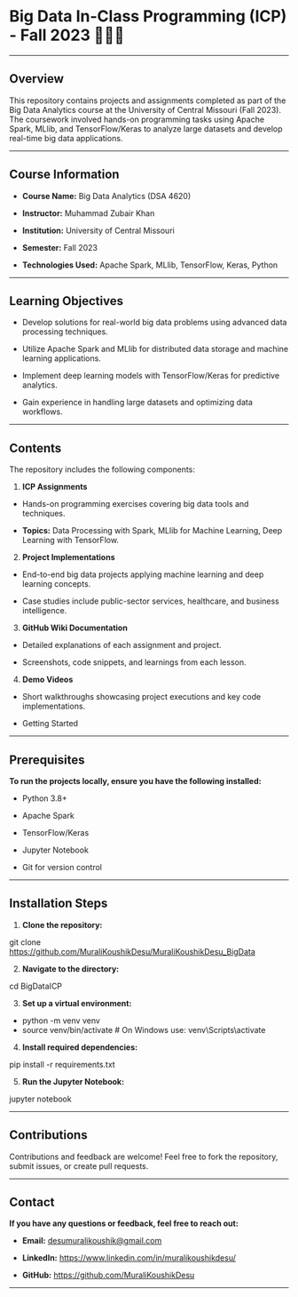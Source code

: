 # **Big Data In-Class Programming (ICP) - Fall 2023 👨🏻‍💻** 

---

## Overview 

This repository contains projects and assignments completed as part of the Big Data Analytics course at the University of Central Missouri (Fall 2023). The coursework involved hands-on programming tasks using Apache Spark, MLlib, and TensorFlow/Keras to analyze large datasets and develop real-time big data applications.

---

## Course Information

- **Course Name:** Big Data Analytics (DSA 4620)

- **Instructor:** Muhammad Zubair Khan

- **Institution:** University of Central Missouri

- **Semester:** Fall 2023

- **Technologies Used:** Apache Spark, MLlib, TensorFlow, Keras, Python

---

## Learning Objectives

- Develop solutions for real-world big data problems using advanced data processing techniques.

- Utilize Apache Spark and MLlib for distributed data storage and machine learning applications.

- Implement deep learning models with TensorFlow/Keras for predictive analytics.

- Gain experience in handling large datasets and optimizing data workflows.

---

## Contents

The repository includes the following components:

 1. **ICP Assignments**

- Hands-on programming exercises covering big data tools and techniques.

- **Topics:** Data Processing with Spark, MLlib for Machine Learning, Deep Learning with TensorFlow.

 2. **Project Implementations**

- End-to-end big data projects applying machine learning and deep learning concepts.

- Case studies include public-sector services, healthcare, and business intelligence.

 3. **GitHub Wiki Documentation**

- Detailed explanations of each assignment and project.

- Screenshots, code snippets, and learnings from each lesson.

 4. **Demo Videos**

- Short walkthroughs showcasing project executions and key code implementations.

- Getting Started

---

## Prerequisites

**To run the projects locally, ensure you have the following installed:**

- Python 3.8+

- Apache Spark

- TensorFlow/Keras

- Jupyter Notebook

- Git for version control

---

## Installation Steps

 1. **Clone the repository:**

git clone https://github.com/MuraliKoushikDesu/MuraliKoushikDesu_BigData

 2. **Navigate to the directory:**

cd BigDataICP

 3. **Set up a virtual environment:**

- python -m venv venv
- source venv/bin/activate  # On Windows use: venv\Scripts\activate

 4. **Install required dependencies:**

pip install -r requirements.txt

 5. **Run the Jupyter Notebook:**

jupyter notebook

---

## Contributions

Contributions and feedback are welcome! Feel free to fork the repository, submit issues, or create pull requests.

---

## Contact 
**If you have any questions or feedback, feel free to reach out:**

- **Email:** desumuralikoushik@gmail.com

- **LinkedIn:** https://www.linkedin.com/in/muralikoushikdesu/

- **GitHub:** https://github.com/MuraliKoushikDesu

---
